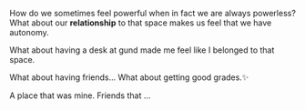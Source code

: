 How do we sometimes feel powerful when in fact we are always powerless? What about our **relationship** to that space makes us feel that we have autonomy. 


What about having a desk at gund made me feel like I belonged to that space. 

What about having friends...
What about getting good grades.✨

A place that was mine. 
Friends that ... 